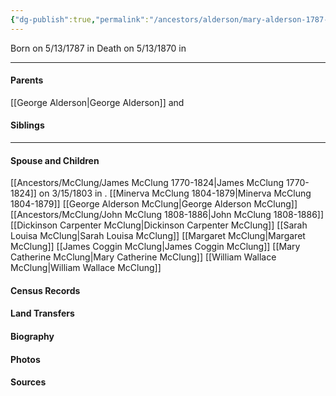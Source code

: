 ```yaml
---
{"dg-publish":true,"permalink":"/ancestors/alderson/mary-alderson-1787-1870/","tags":["Mary-Alderson"]}
---
```


Born on  5/13/1787 in <!-- link to place -->
Death on 5/13/1870 in <!-- link to place -->

---
#### Parents

[[George Alderson\|George Alderson]] and <!-- Link to mother-->
#### Siblings
<!-- Link to sibling -->

---
#### Spouse and Children
[[Ancestors/McClung/James McClung 1770-1824\|James McClung 1770-1824]] on 3/15/1803 in <!-- link to place -->.
[[Minerva McClung 1804-1879\|Minerva McClung 1804-1879]]
[[George Alderson McClung\|George Alderson McClung]]
[[Ancestors/McClung/John McClung 1808-1886\|John McClung 1808-1886]]
[[Dickinson Carpenter McClung\|Dickinson Carpenter McClung]]
[[Sarah Louisa McClung\|Sarah Louisa McClung]]
[[Margaret McClung\|Margaret McClung]]
[[James Coggin McClung\|James Coggin McClung]]
[[Mary Catherine McClung\|Mary Catherine McClung]]
[[William Wallace McClung\|William Wallace McClung]]

#### Census Records

#### Land Transfers

#### Biography

#### Photos

#### Sources

